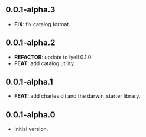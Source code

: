 ## 0.0.1-alpha.3

 - **FIX**: fix catalog format.

## 0.0.1-alpha.2

 - **REFACTOR**: update to lyell 0.1.0.
 - **FEAT**: add catalog utility.

## 0.0.1-alpha.1

 - **FEAT**: add charles cli and the darwin_starter library.

## 0.0.1-alpha.0

- Initial version.
